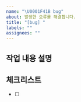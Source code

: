 ```yaml
---
name: "\U0001F41B bug"
about: 발생한 오류를 해결합니다.
title: "[bug] "
labels: ""
assignees: ""
---
```


## 작업 내용 설명

<!-- 해당 브랜치에서 작업할 내용을 간단하게 작성해주세요 -->

## 체크리스트

<!-- "중요한 순서" 대로 작업 리스트를 작성해주세요 -->

- [ ]
